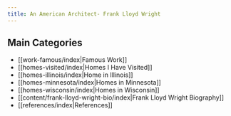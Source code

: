 ```yaml
---
title: An American Architect- Frank Lloyd Wright
---
```



## Main Categories

* [[work-famous/index|Famous Work]]
* [[homes-visited/index|Homes I Have Visited]]
* [[homes-illinois/index|Home in Illinois]]
* [[homes-minnesota/index|Homes in Minnesota]]
* [[homes-wisconsin/index|Homes in Wisconsin]]
* [[content/frank-lloyd-wright-bio/index|Frank Lloyd Wright Biography]]
* [[references/index|References]]
